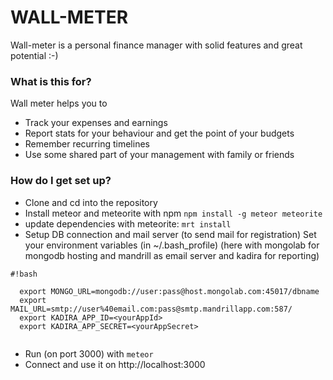# WALL-METER #

Wall-meter is a personal finance manager with solid features and great potential :-)

### What is this for? ###

Wall meter helps you to

* Track your expenses and earnings
* Report stats for your behaviour and get the point of your budgets
* Remember recurring timelines
* Use some shared part of your management with family or friends

### How do I get set up? ###

* Clone and cd into the repository
* Install meteor and meteorite with npm
  `npm install -g meteor meteorite`
* update dependencies with meteorite:
  `mrt install`
* Setup DB connection and mail server (to send mail for registration)
  Set your environment variables (in ~/.bash_profile)
  (here with mongolab for mongodb hosting and mandrill as email server and kadira for reporting)

```
#!bash

  export MONGO_URL=mongodb://user:pass@host.mongolab.com:45017/dbname
  export MAIL_URL=smtp://user%40email.com:pass@smtp.mandrillapp.com:587/
  export KADIRA_APP_ID=<yourAppId>
  export KADIRA_APP_SECRET=<yourAppSecret>
  
```
*  Run (on port 3000) with
  `meteor`
*  Connect and use it on http://localhost:3000
